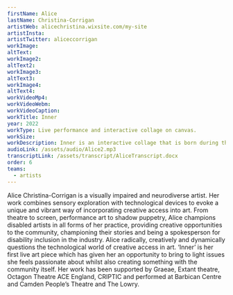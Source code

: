 ```yaml
---
firstName: Alice
lastName: Christina-Corrigan
artistWeb: alicechristina.wixsite.com/my-site
artistInsta:
artistTwitter: aliceccorrigan
workImage:
altText:
workImage2:
altText2:
workImage3:
altText3:
workImage4:
altText4:
workVideoMp4:
workVideoWebm:
workVideoCaption:
workTitle: Inner
year: 2022
workType: Live performance and interactive collage on canvas.
workSize:
workDescription: Inner is an interactive collage that is born during the artist’s opening night live performance, and continues to grow through contributions of visitors throughout the exhibition run. The performance is underpinned by a dynamic sound score using paint, materials, and sensory exploration to evoke unique storytelling, and to push creative integrated access across artistic forms. It raises attention to the experience of being overlooked, underrepresented, and easily stereotyped, yet results in a beautiful collaborative collage, uniting us with the shared experience of humanity.
audioLink: /assets/audio/Alice2.mp3
transcriptLink: /assets/transcript/AliceTranscript.docx
order: 6
teams:
  - artists
---
```


Alice Christina-Corrigan is a visually impaired and neurodiverse artist. Her work combines sensory exploration with technological devices to evoke a unique and vibrant way of incorporating creative access into art. From theatre to screen, performance art to shadow puppetry, Alice champions disabled artists in all forms of her practice, providing creative opportunities to the community, championing their stories and being a spokesperson for disability inclusion in the industry. Alice radically, creatively and dynamically questions the technological world of creative access in art. ‘Inner’ is her first live art piece which has given her an opportunity to bring to light issues she feels passionate about whilst also creating something with the community itself. Her work has been supported by Graeae, Extant theatre, Octagon Theatre ACE England, CRIPTIC and performed at Barbican Centre and Camden People’s Theatre and The Lowry.
